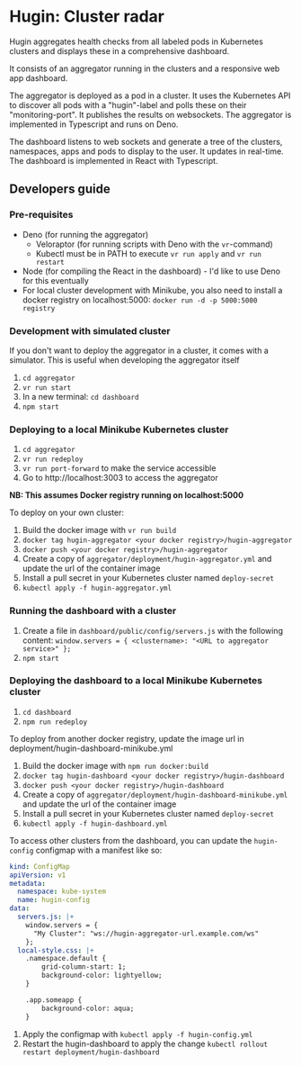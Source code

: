 Hugin: Cluster radar
====================

Hugin aggregates health checks from all labeled pods in Kubernetes clusters and displays these in a comprehensive dashboard.

It consists of an aggregator running in the clusters and a responsive web app dashboard.

The aggregator is deployed as a pod in a cluster. It uses the Kubernetes API to discover all pods with a "hugin"-label and polls these on their "monitoring-port". It publishes the results on websockets. The aggregator is implemented in Typescript and runs on Deno.

The dashboard listens to web sockets and generate a tree of the clusters, namespaces, apps and pods to display to the user. It updates in real-time. The dashboard is implemented in React with Typescript.

## Developers guide

### Pre-requisites

* Deno (for running the aggregator)
  * Veloraptor (for running scripts with Deno with the `vr`-command)
  * Kubectl must be in PATH to execute `vr run apply` and `vr run restart`
* Node (for compiling the React in the dashboard) - I'd like to use Deno for this eventually
* For local cluster development with Minikube, you also need to install a docker registry on localhost:5000: `docker run -d -p 5000:5000 registry`

### Development with simulated cluster

If you don't want to deploy the aggregator in a cluster, it comes with a simulator. This is useful when developing the aggregator itself

1. `cd aggregator`
2. `vr run start`
3. In a new terminal: `cd dashboard`
4. `npm start`

### Deploying to a local Minikube Kubernetes cluster

1. `cd aggregator`
2. `vr run redeploy`
3. `vr run port-forward` to make the service accessible
4. Go to http://localhost:3003 to access the aggregator

**NB: This assumes Docker registry running on localhost:5000**

To deploy on your own cluster:

1. Build the docker image with `vr run build`
2. `docker tag hugin-aggregator <your docker registry>/hugin-aggregator`
3. `docker push <your docker registry>/hugin-aggregator`
4. Create a copy of `aggregator/deployment/hugin-aggregator.yml` and update the url of the container image
5. Install a pull secret in your Kubernetes cluster named `deploy-secret`
6. `kubectl apply -f hugin-aggregator.yml`


### Running the dashboard with a cluster

1. Create a file in `dashboard/public/config/servers.js` with the following content: `window.servers = { <clustername>: "<URL to aggregator service>" };`
2. `npm start`

### Deploying the dashboard to a local Minikube Kubernetes cluster

1. `cd dashboard`
2. `npm run redeploy`

To deploy from another docker registry, update the image url in deployment/hugin-dashboard-minikube.yml

1. Build the docker image with `npm run docker:build`
2. `docker tag hugin-dashboard <your docker registry>/hugin-dashboard`
3. `docker push <your docker registry>/hugin-dashboard`
4. Create a copy of `aggregator/deployment/hugin-dashboard-minikube.yml` and update the url of the container image
5. Install a pull secret in your Kubernetes cluster named `deploy-secret`
6. `kubectl apply -f hugin-dashboard.yml`


To access other clusters from the dashboard, you can update the `hugin-config` configmap with a manifest like so:

```yaml
kind: ConfigMap
apiVersion: v1
metadata:
  namespace: kube-system
  name: hugin-config
data:
  servers.js: |+
    window.servers = {
      "My Cluster": "ws://hugin-aggregator-url.example.com/ws"
    };
  local-style.css: |+
    .namespace.default {
        grid-column-start: 1;
        background-color: lightyellow;
    }

    .app.someapp {
        background-color: aqua;
    }
```

1. Apply the configmap with `kubectl apply -f hugin-config.yml`
2. Restart the hugin-dashboard to apply the change `kubectl rollout restart deployment/hugin-dashboard`
